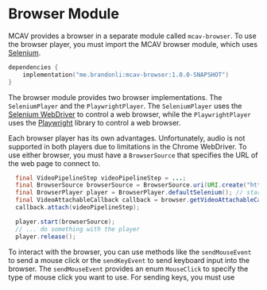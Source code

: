 # Browser Module

MCAV provides a browser in a separate module called `mcav-browser`. To use the browser player, you must import the MCAV
browser module, which uses [Selenium](https://www.selenium.dev/).

```kotlin
dependencies {
    implementation("me.brandonli:mcav-browser:1.0.0-SNAPSHOT")
}
```

The browser module provides two browser implementations. The `SeleniumPlayer` and the `PlaywrightPlayer`. The `SeleniumPlayer`
uses the [Selenium WebDriver](https://www.selenium.dev/documentation/webdriver/) to control a web browser, while the
`PlaywrightPlayer` uses the [Playwright](https://playwright.dev/) library to control a web browser.

Each browser player has its own advantages. Unfortunately, audio is not supported in both players due to limitations in the
Chrome WebDriver. To use either browser, you must have a `BrowserSource` that specifies the URL of the web
page to connect to.

```java
  final VideoPipelineStep videoPipelineStep = ...;
  final BrowserSource browserSource = BrowserSource.uri(URI.create("https://www.google.com"), 100, 1920, 1080, 1);
  final BrowserPlayer player = BrowserPlayer.defaultSelenium(); // starts Selenium WebDriver with default arguments
  final VideoAttachableCallback callback = browser.getVideoAttachableCallback();
  callback.attach(videoPipelineStep);

  player.start(browserSource);
  // ... do something with the player
  player.release();
```

To interact with the browser, you can use methods like the `sendMouseEvent` to send a mouse click or the `sendKeyEvent`
to send keyboard input into the browser. The `sendMouseEvent` provides an enum `MouseClick` to specify the type of mouse
click you want to use. For sending keys, you must use 